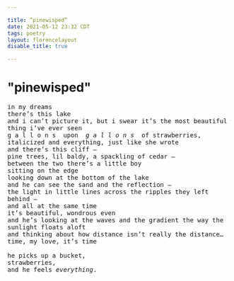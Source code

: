 ```yaml
---

title: “pinewisped”
date: 2021-05-12 23:32 CDT
tags: poetry
layout: florencelayout
disable_title: true

---
```


# "pinewisped"

<pre style="white-space: pre-wrap;">
in my dreams
there’s this lake
and i can’t picture it, but i swear it’s the most beautiful thing i’ve ever seen
g a l l o n s  upon  <i>g a l l o n s</i>  of strawberries, italicized and everything, just like she wrote
and there’s this cliff —
pine trees, lil baldy, a spackling of cedar —
between the two there’s a little boy
sitting on the edge
looking down at the bottom of the lake
and he can see the sand and the reflection —
the light in little lines across the ripples they left behind —
and all at the same time
it’s beautiful, wondrous even
and he’s looking at the waves and the gradient the way the sunlight floats aloft
and thinking about how distance isn’t really the distance…
time, my love, it’s time

he picks up a bucket,
strawberries,
and he feels <i>everything</i>.
</pre>
